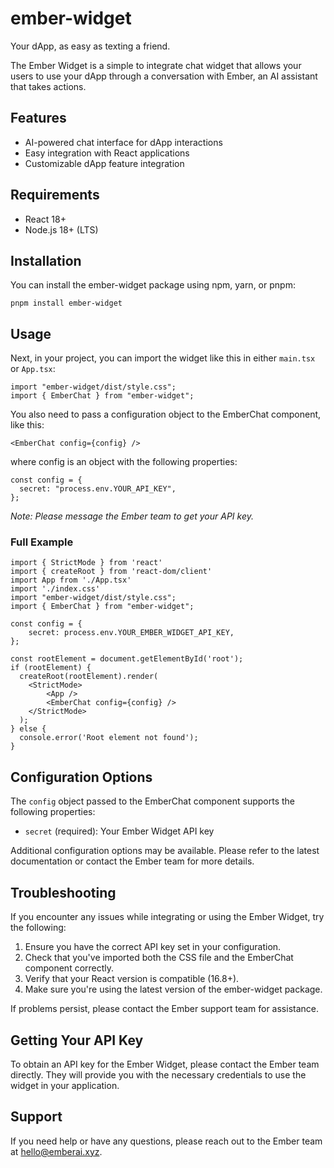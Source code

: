 # ember-widget

Your dApp, as easy as texting a friend.

The Ember Widget is a simple to integrate chat widget that allows your users to use your dApp through a conversation with Ember, an AI assistant that takes actions.

## Features

- AI-powered chat interface for dApp interactions
- Easy integration with React applications
- Customizable dApp feature integration

## Requirements

- React 18+
- Node.js 18+ (LTS)

## Installation

You can install the ember-widget package using npm, yarn, or pnpm:

```
pnpm install ember-widget
```

## Usage

Next, in your project, you can import the widget like this in either `main.tsx` or `App.tsx`:

```
import "ember-widget/dist/style.css";
import { EmberChat } from "ember-widget";
```

You also need to pass a configuration object to the EmberChat component, like this:

```
<EmberChat config={config} />
```

where config is an object with the following properties:

```
const config = {
  secret: "process.env.YOUR_API_KEY",
};
```

_Note: Please message the Ember team to get your API key._

### Full Example

```
import { StrictMode } from 'react'
import { createRoot } from 'react-dom/client'
import App from './App.tsx'
import './index.css'
import "ember-widget/dist/style.css";
import { EmberChat } from "ember-widget";

const config = {
    secret: process.env.YOUR_EMBER_WIDGET_API_KEY,
};

const rootElement = document.getElementById('root');
if (rootElement) {
  createRoot(rootElement).render(
    <StrictMode>
        <App />
        <EmberChat config={config} />
    </StrictMode>
  );
} else {
  console.error('Root element not found');
}

```

## Configuration Options

The `config` object passed to the EmberChat component supports the following properties:

- `secret` (required): Your Ember Widget API key

Additional configuration options may be available. Please refer to the latest documentation or contact the Ember team for more details.

## Troubleshooting

If you encounter any issues while integrating or using the Ember Widget, try the following:

1. Ensure you have the correct API key set in your configuration.
2. Check that you've imported both the CSS file and the EmberChat component correctly.
3. Verify that your React version is compatible (16.8+).
4. Make sure you're using the latest version of the ember-widget package.

If problems persist, please contact the Ember support team for assistance.

## Getting Your API Key

To obtain an API key for the Ember Widget, please contact the Ember team directly. They will provide you with the necessary credentials to use the widget in your application.

## Support

If you need help or have any questions, please reach out to the Ember team at hello@emberai.xyz.